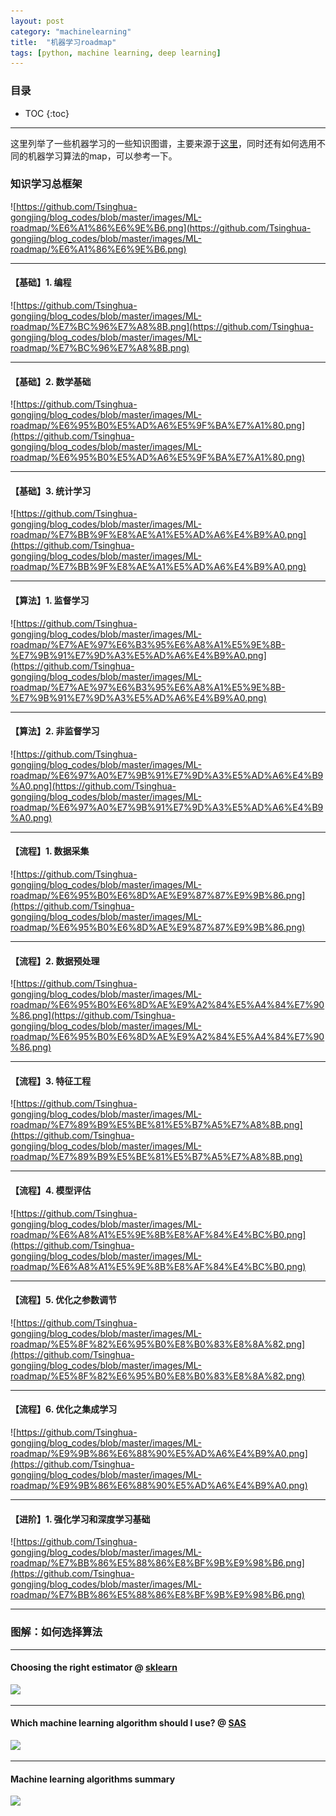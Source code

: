 ```yaml
---
layout: post
category: "machinelearning"
title:  "机器学习roadmap"
tags: [python, machine learning, deep learning]
---
```


<script type="text/javascript" async
  src="https://cdn.mathjax.org/mathjax/latest/MathJax.js?config=TeX-MML-AM_CHTML">
</script>

### 目录

- TOC
{:toc}

---

这里列举了一些机器学习的一些知识图谱，主要来源于[这里](https://zhuanlan.zhihu.com/p/62576681)，同时还有如何选用不同的机器学习算法的map，可以参考一下。

<!-- more -->

### 知识学习总框架

![https://github.com/Tsinghua-gongjing/blog_codes/blob/master/images/ML-roadmap/%E6%A1%86%E6%9E%B6.png](https://github.com/Tsinghua-gongjing/blog_codes/blob/master/images/ML-roadmap/%E6%A1%86%E6%9E%B6.png)

---

#### 【基础】1. 编程

![https://github.com/Tsinghua-gongjing/blog_codes/blob/master/images/ML-roadmap/%E7%BC%96%E7%A8%8B.png](https://github.com/Tsinghua-gongjing/blog_codes/blob/master/images/ML-roadmap/%E7%BC%96%E7%A8%8B.png)

---

#### 【基础】2. 数学基础

![https://github.com/Tsinghua-gongjing/blog_codes/blob/master/images/ML-roadmap/%E6%95%B0%E5%AD%A6%E5%9F%BA%E7%A1%80.png](https://github.com/Tsinghua-gongjing/blog_codes/blob/master/images/ML-roadmap/%E6%95%B0%E5%AD%A6%E5%9F%BA%E7%A1%80.png)


---

#### 【基础】3. 统计学习

![https://github.com/Tsinghua-gongjing/blog_codes/blob/master/images/ML-roadmap/%E7%BB%9F%E8%AE%A1%E5%AD%A6%E4%B9%A0.png](https://github.com/Tsinghua-gongjing/blog_codes/blob/master/images/ML-roadmap/%E7%BB%9F%E8%AE%A1%E5%AD%A6%E4%B9%A0.png)


---

#### 【算法】1. 监督学习

![https://github.com/Tsinghua-gongjing/blog_codes/blob/master/images/ML-roadmap/%E7%AE%97%E6%B3%95%E6%A8%A1%E5%9E%8B-%E7%9B%91%E7%9D%A3%E5%AD%A6%E4%B9%A0.png](https://github.com/Tsinghua-gongjing/blog_codes/blob/master/images/ML-roadmap/%E7%AE%97%E6%B3%95%E6%A8%A1%E5%9E%8B-%E7%9B%91%E7%9D%A3%E5%AD%A6%E4%B9%A0.png)

---

#### 【算法】2. 非监督学习

![https://github.com/Tsinghua-gongjing/blog_codes/blob/master/images/ML-roadmap/%E6%97%A0%E7%9B%91%E7%9D%A3%E5%AD%A6%E4%B9%A0.png](https://github.com/Tsinghua-gongjing/blog_codes/blob/master/images/ML-roadmap/%E6%97%A0%E7%9B%91%E7%9D%A3%E5%AD%A6%E4%B9%A0.png)

---

#### 【流程】1. 数据采集

![https://github.com/Tsinghua-gongjing/blog_codes/blob/master/images/ML-roadmap/%E6%95%B0%E6%8D%AE%E9%87%87%E9%9B%86.png](https://github.com/Tsinghua-gongjing/blog_codes/blob/master/images/ML-roadmap/%E6%95%B0%E6%8D%AE%E9%87%87%E9%9B%86.png)

---

#### 【流程】2. 数据预处理

![https://github.com/Tsinghua-gongjing/blog_codes/blob/master/images/ML-roadmap/%E6%95%B0%E6%8D%AE%E9%A2%84%E5%A4%84%E7%90%86.png](https://github.com/Tsinghua-gongjing/blog_codes/blob/master/images/ML-roadmap/%E6%95%B0%E6%8D%AE%E9%A2%84%E5%A4%84%E7%90%86.png)

---

#### 【流程】3. 特征工程

![https://github.com/Tsinghua-gongjing/blog_codes/blob/master/images/ML-roadmap/%E7%89%B9%E5%BE%81%E5%B7%A5%E7%A8%8B.png](https://github.com/Tsinghua-gongjing/blog_codes/blob/master/images/ML-roadmap/%E7%89%B9%E5%BE%81%E5%B7%A5%E7%A8%8B.png)

---

#### 【流程】4. 模型评估

![https://github.com/Tsinghua-gongjing/blog_codes/blob/master/images/ML-roadmap/%E6%A8%A1%E5%9E%8B%E8%AF%84%E4%BC%B0.png](https://github.com/Tsinghua-gongjing/blog_codes/blob/master/images/ML-roadmap/%E6%A8%A1%E5%9E%8B%E8%AF%84%E4%BC%B0.png)

---

#### 【流程】5. 优化之参数调节

![https://github.com/Tsinghua-gongjing/blog_codes/blob/master/images/ML-roadmap/%E5%8F%82%E6%95%B0%E8%B0%83%E8%8A%82.png](https://github.com/Tsinghua-gongjing/blog_codes/blob/master/images/ML-roadmap/%E5%8F%82%E6%95%B0%E8%B0%83%E8%8A%82.png)

---

#### 【流程】6. 优化之集成学习

![https://github.com/Tsinghua-gongjing/blog_codes/blob/master/images/ML-roadmap/%E9%9B%86%E6%88%90%E5%AD%A6%E4%B9%A0.png](https://github.com/Tsinghua-gongjing/blog_codes/blob/master/images/ML-roadmap/%E9%9B%86%E6%88%90%E5%AD%A6%E4%B9%A0.png)

---

#### 【进阶】1. 强化学习和深度学习基础 

![https://github.com/Tsinghua-gongjing/blog_codes/blob/master/images/ML-roadmap/%E7%BB%86%E5%88%86%E8%BF%9B%E9%98%B6.png](https://github.com/Tsinghua-gongjing/blog_codes/blob/master/images/ML-roadmap/%E7%BB%86%E5%88%86%E8%BF%9B%E9%98%B6.png)

---

### 图解：如何选择算法

---

#### Choosing the right estimator @ [sklearn](https://scikit-learn.org/stable/tutorial/machine_learning_map/index.html)

![](https://scikit-learn.org/stable/_static/ml_map.png)

---

#### Which machine learning algorithm should I use? @ [SAS](https://blogs.sas.com/content/subconsciousmusings/2017/04/12/machine-learning-algorithm-use/)

![](https://blogs.sas.com/content/subconsciousmusings/files/2017/04/machine-learning-cheet-sheet.png)

---

#### Machine learning algorithms summary

![](https://i.pinimg.com/originals/b9/58/d0/b958d04053f73f0220e7a67fe190692b.png)